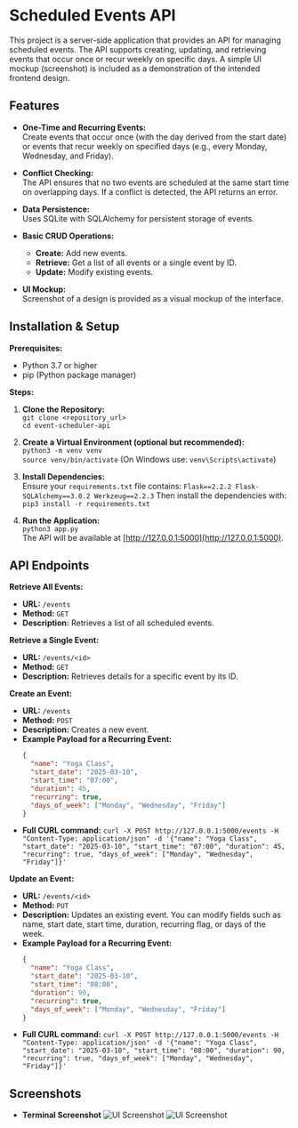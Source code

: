 # Scheduled Events API

This project is a server-side application that provides an API for managing scheduled events. The API supports creating, updating, and retrieving events that occur once or recur weekly on specific days. A simple UI mockup (screenshot) is included as a demonstration of the intended frontend design.

## Features

- **One-Time and Recurring Events:**  
  Create events that occur once (with the day derived from the start date) or events that recur weekly on specified days (e.g., every Monday, Wednesday, and Friday).

- **Conflict Checking:**  
  The API ensures that no two events are scheduled at the same start time on overlapping days. If a conflict is detected, the API returns an error.

- **Data Persistence:**  
  Uses SQLite with SQLAlchemy for persistent storage of events.

- **Basic CRUD Operations:**  
  - **Create:** Add new events.
  - **Retrieve:** Get a list of all events or a single event by ID.
  - **Update:** Modify existing events.

- **UI Mockup:**  
  Screenshot of a design is provided as a visual mockup of the interface.

## Installation & Setup

**Prerequisites:**  
- Python 3.7 or higher  
- pip (Python package manager)

**Steps:**

1. **Clone the Repository:**  
   `git clone <repository_url>`  
   `cd event-scheduler-api`

2. **Create a Virtual Environment (optional but recommended):**  
   `python3 -m venv venv`  
   `source venv/bin/activate` (On Windows use: `venv\Scripts\activate`)

3. **Install Dependencies:**  
   Ensure your `requirements.txt` file contains:
    `Flask==2.2.2 Flask-SQLAlchemy==3.0.2 Werkzeug==2.2.3`
   Then install the dependencies with:  
    `pip3 install -r requirements.txt`

4. **Run the Application:**  
`python3 app.py`  
The API will be available at [http://127.0.0.1:5000](http://127.0.0.1:5000).

## API Endpoints

**Retrieve All Events:**  
- **URL:** `/events`  
- **Method:** `GET`  
- **Description:** Retrieves a list of all scheduled events.

**Retrieve a Single Event:**  
- **URL:** `/events/<id>`  
- **Method:** `GET`  
- **Description:** Retrieves details for a specific event by its ID.

**Create an Event:**  
- **URL:** `/events`  
- **Method:** `POST`  
- **Description:** Creates a new event.  
- **Example Payload for a Recurring Event:**
  ```json
  {
    "name": "Yoga Class",
    "start_date": "2025-03-10",
    "start_time": "07:00",
    "duration": 45,
    "recurring": true,
    "days_of_week": ["Monday", "Wednesday", "Friday"]
  }
- **Full CURL command:**
    ```curl -X POST http://127.0.0.1:5000/events -H "Content-Type: application/json" -d '{"name": "Yoga Class", "start_date": "2025-03-10", "start_time": "07:00", "duration": 45, "recurring": true, "days_of_week": ["Monday", "Wednesday", "Friday"]}'```

**Update an Event:**  
- **URL:** `/events/<id>`  
- **Method:** `PUT`  
- **Description:**  Updates an existing event. You can modify fields such as name, start date, start time, duration, recurring flag, or days of the week.  
- **Example Payload for a Recurring Event:**
  ```json
  {
    "name": "Yoga Class",
    "start_date": "2025-03-10",
    "start_time": "08:00",
    "duration": 90,
    "recurring": true,
    "days_of_week": ["Monday", "Wednesday", "Friday"]
  }
- **Full CURL command:**
    ```curl -X POST http://127.0.0.1:5000/events -H "Content-Type: application/json" -d '{"name": "Yoga Class", "start_date": "2025-03-10", "start_time": "08:00", "duration": 90, "recurring": true, "days_of_week": ["Monday", "Wednesday", "Friday"]}'```

## Screenshots

- **Terminal Screenshot**
    ![UI Screenshot](images/Conflictscreenshot.png)
    ![UI Screenshot](images/UI_mockup.png)

